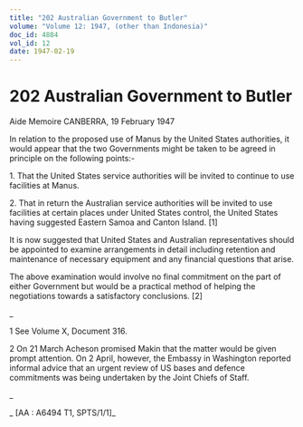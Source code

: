 ```yaml
---
title: "202 Australian Government to Butler"
volume: "Volume 12: 1947, (other than Indonesia)"
doc_id: 4884
vol_id: 12
date: 1947-02-19
---
```


# 202 Australian Government to Butler

Aide Memoire CANBERRA, 19 February 1947

In relation to the proposed use of Manus by the United States authorities, it would appear that the two Governments might be taken to be agreed in principle on the following points:-

1\. That the United States service authorities will be invited to continue to use facilities at Manus.

2\. That in return the Australian service authorities will be invited to use facilities at certain places under United States control, the United States having suggested Eastern Samoa and Canton Island. [1]

It is now suggested that United States and Australian representatives should be appointed to examine arrangements in detail including retention and maintenance of necessary equipment and any financial questions that arise.

The above examination would involve no final commitment on the part of either Government but would be a practical method of helping the negotiations towards a satisfactory conclusions. [2]

_

1 See Volume X, Document 316.

2 On 21 March Acheson promised Makin that the matter would be given prompt attention. On 2 April, however, the Embassy in Washington reported informal advice that an urgent review of US bases and defence commitments was being undertaken by the Joint Chiefs of Staff.

_

_ [AA : A6494 T1, SPTS/1/1]_
